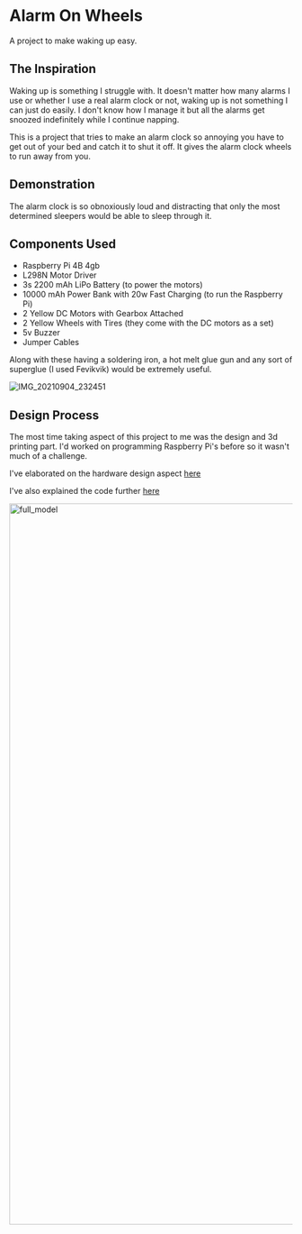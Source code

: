# Alarm On Wheels

A project to make waking up easy.


## The Inspiration

Waking up is something I struggle with. It doesn't matter how many alarms I use or whether I use a real alarm clock or not, waking up is not something I can just do easily. I don't know how I manage it but all the alarms get snoozed indefinitely while I continue napping.

This is a project that tries to make an alarm clock so annoying you have to get out of your bed and catch it to shut it off. It gives the alarm clock wheels to run away from you.

## Demonstration

The alarm clock is so obnoxiously loud and distracting that only the most determined sleepers would be able to sleep through it.


## Components Used

- Raspberry Pi 4B 4gb
- L298N Motor Driver
- 3s 2200 mAh LiPo Battery (to power the motors)
- 10000 mAh Power Bank with 20w Fast Charging (to run the Raspberry Pi)
- 2 Yellow DC Motors with Gearbox Attached
- 2 Yellow Wheels with Tires (they come with the DC motors as a set)
- 5v Buzzer
- Jumper Cables

Along with these having a soldering iron, a hot melt glue gun and any sort of superglue (I used Fevikvik) would be extremely useful.

![IMG_20210904_232451](https://user-images.githubusercontent.com/50370816/132123765-d4b4dfb3-f7f5-4909-a007-d7a13034c571.jpg)


## Design Process

The most time taking aspect of this project to me was the design and 3d printing part. I'd worked on programming Raspberry Pi's before so it wasn't much of a challenge.

I've elaborated on the hardware design aspect [here](./CAD/README.md)

I've also explained the code further [here](./Scripts/README.md)

<img width="1280" alt="full_model" src="https://user-images.githubusercontent.com/50370816/132122407-1938131f-72d8-403d-91e1-a9a750c0c9ee.png">
